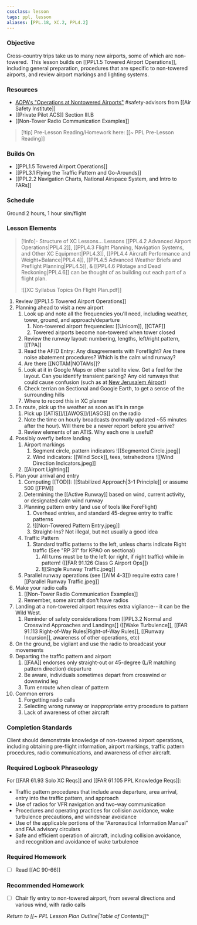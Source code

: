 ```yaml
---
cssclass: lesson
tags: ppl, lesson
aliases: [PPL.18, XC.2, PPL4.2]
---
```

### Objective
Cross-country trips take us to many new airports, some of which are non-towered.  This lesson builds on [[PPL1.5 Towered Airport Operations]], including general preparation, procedures that are specific to non-towered airports, and review airport markings and lighting systems.

### Resources
- [AOPA's "Operations at Nontowered Airports"](https://www.aopa.org/-/media/files/aopa/home/pilot-resources/asi/safety-advisors/sa08.pdf) #safety-advisors from [[Air Safety Institute]]
- [[Private Pilot ACS]] Section III.B
- [[Non-Tower Radio Communication Examples]]

> [!tip] Pre-Lesson Reading/Homework here: [[~ PPL Pre-Lesson Reading]]

### Builds On
- [[PPL1.5 Towered Airport Operations]]
- [[PPL3.1 Flying the Traffic Pattern and Go-Arounds]]
- [[PPL2.2 Navigation Charts, National Airspace System, and Intro to FARs]]

### Schedule
Ground 2 hours, 1 hour sim/flight

### Lesson Elements
> [!info]- Structure of XC Lessons...
> Lessons [[PPL4.2 Advanced Airport Operations|PPL4.2]], [[PPL4.3 Flight Planning, Navigation Systems, and Other XC Equipment|PPL4.3]], [[PPL4.4 Aircraft Performance and Weight+Balance|PPL4.4]], [[PPL4.5 Advanced Weather Briefs and Preflight Planning|PPL4.5]], & [[PPL4.6 Pilotage and Dead Reckoning|PPL4.6]] can be thought of as building out each part of a flight plan.
> 
> ![[XC Syllabus Topics On Flight Plan.pdf]]

1. Review [[PPL1.5 Towered Airport Operations]]
2. Planning ahead to visit a new airport
	1. Look up and note all the frequencies you'll need, including weather, tower, ground, and approach/departure
		1. Non-towered airport frequencies: [[Unicom]], [[CTAF]]
		2. Towered airports become non-towered when tower closed
	2. Review the runway layout: numbering, lengths, left/right pattern, [[TPA]]
	3. Read the AF/D Entry: Any disagreements with Foreflight?  Are there noise abatement procedures?  Which is the calm wind runway?
	4. Are there [[NOTAM|NOTAMs]]?
	5. Look at it in Google Maps or other satellite view. Get a feel for the layout. Can you identify transient parking? Any old runways that could cause confusion (such as at [New Jerusalem Airport](https://www.google.com/maps/place/37%C2%B040'40.0%22N+121%C2%B018'04.0%22W/@37.677778,-121.301111,5016m/data=!3m1!1e3!4m4!3m3!8m2!3d37.677778!4d-121.301111?hl=en&entry=ttu))
	6. Check terrian on Sectional and Google Earth, to get a sense of the surrounding hills
	7. Where to record this in XC planner
3. En route, pick up the weather as soon as it's in range
	1. Pick up [[ATIS]]/[[AWOS]]/[[ASOS]] on the radio
	2. Note the time on hourly broadcasts (normally updated ~55 minutes after the hour).  Will there be a newer report before you arrive?
	3. Review elements of an ATIS. Why each one is useful?
4. Possibly overfly before landing
	1. Airport markings
		1. Segment circle, pattern indicators ![[Segmented Circle.jpeg]]
		2. Wind indicators: [[Wind Sock]], tees, tetrahedrons ![[Wind Direction Indicators.jpeg]]
	2. [[Airport Lighting]]
5. Plan your arrival and entry
	1. Computing [[TOD]]: [[Stabilized Approach|3-1 Principle]] or assume 500 [[FPM]]
	2. Determining the [[Active Runway]] based on wind, current activity, or designated calm wind runway
	3. Planning pattern entry (and use of tools like ForeFlight)
		1. Overhead entries, and standard 45-degree entry to traffic patterns
		2.  ![[Non-Towered Pattern Entry.jpeg]]
		3. Straight-Ins? Not illegal, but not usually a good idea
	4. Traffic Pattern
		1. Standard traffic patterns to the left, unless charts indicate Right traffic (See "RP 31" for KPAO on sectional)
			1. All turns must be to the left (or right, if right traffic) while in pattern! ([[FAR 91.126 Class G Airport Ops]])
			2. ![[Single Runway Traffic.jpeg]]
	5. Parallel runway operations (see [[AIM 4-3]]) require extra care ![[Parallel Runway Traffic.jpeg]]
6. Make your radio calls
	1. [[Non-Tower Radio Communication Examples]]
	2. Remember, some aircraft don't have radios
7. Landing at a non-towered airport requires extra vigilance-- it can be the Wild West.
	1. Reminder of safety considerations from [[PPL3.2 Normal and Crosswind Approaches and Landings]] ([[Wake Turbulence]], [[FAR 91.113 Right-of-Way Rules|Right-of-Way Rules]], [[Runway Incursion]], awareness of other operations, etc)
8. On the ground, be vigilant and use the radio to broadcast your movements
9. Departing the traffic pattern and airport
	1. [[FAA]] endorses only straight-out or 45-degree (L/R matching pattern direction) departure
	2. Be aware, individuals sometimes depart from crosswind or downwind leg
	3. Turn enroute when clear of pattern
10. Common errors
	1. Forgetting radio calls
	2. Selecting wrong runway or inappropriate entry procedure to pattern
	3. Lack of awareness of other aircraft

### Completion Standards
Client should demonstrate knowledge of non-towered airport operations, including obtaining pre-flight information, airport markings, traffic pattern procedures, radio communications, and awareness of other aircraft.

### Required Logbook Phraseology
For [[FAR 61.93 Solo XC Reqs]] and [[FAR 61.105 PPL Knowledge Reqs]]:
- Traffic pattern procedures that include area departure, area arrival, entry into the traffic pattern, and approach
- Use of radios for VFR navigation and two-way communication
- Procedures and operating practices for collision avoidance, wake turbulence precautions, and windshear avoidance
- Use of the applicable portions of the “Aeronautical Information Manual” and FAA advisory circulars
- Safe and efficient operation of aircraft, including collision avoidance, and recognition and avoidance of wake turbulence

### Required Homework
- [ ] Read [[AC 90-66]]

### Recommended Homework 
- [ ] Chair fly entry to non-towered airport, from several directions and various wind, with radio calls

*Return to [[~ PPL Lesson Plan Outline|Table of Contents]]^*